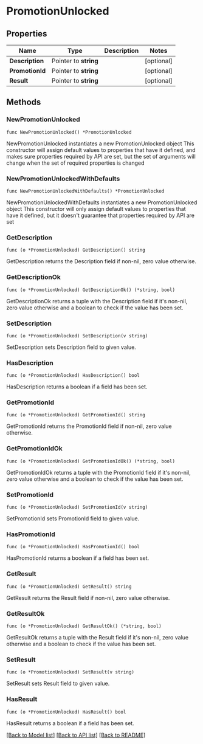 # PromotionUnlocked

## Properties

Name | Type | Description | Notes
------------ | ------------- | ------------- | -------------
**Description** | Pointer to **string** |  | [optional] 
**PromotionId** | Pointer to **string** |  | [optional] 
**Result** | Pointer to **string** |  | [optional] 

## Methods

### NewPromotionUnlocked

`func NewPromotionUnlocked() *PromotionUnlocked`

NewPromotionUnlocked instantiates a new PromotionUnlocked object
This constructor will assign default values to properties that have it defined,
and makes sure properties required by API are set, but the set of arguments
will change when the set of required properties is changed

### NewPromotionUnlockedWithDefaults

`func NewPromotionUnlockedWithDefaults() *PromotionUnlocked`

NewPromotionUnlockedWithDefaults instantiates a new PromotionUnlocked object
This constructor will only assign default values to properties that have it defined,
but it doesn't guarantee that properties required by API are set

### GetDescription

`func (o *PromotionUnlocked) GetDescription() string`

GetDescription returns the Description field if non-nil, zero value otherwise.

### GetDescriptionOk

`func (o *PromotionUnlocked) GetDescriptionOk() (*string, bool)`

GetDescriptionOk returns a tuple with the Description field if it's non-nil, zero value otherwise
and a boolean to check if the value has been set.

### SetDescription

`func (o *PromotionUnlocked) SetDescription(v string)`

SetDescription sets Description field to given value.

### HasDescription

`func (o *PromotionUnlocked) HasDescription() bool`

HasDescription returns a boolean if a field has been set.

### GetPromotionId

`func (o *PromotionUnlocked) GetPromotionId() string`

GetPromotionId returns the PromotionId field if non-nil, zero value otherwise.

### GetPromotionIdOk

`func (o *PromotionUnlocked) GetPromotionIdOk() (*string, bool)`

GetPromotionIdOk returns a tuple with the PromotionId field if it's non-nil, zero value otherwise
and a boolean to check if the value has been set.

### SetPromotionId

`func (o *PromotionUnlocked) SetPromotionId(v string)`

SetPromotionId sets PromotionId field to given value.

### HasPromotionId

`func (o *PromotionUnlocked) HasPromotionId() bool`

HasPromotionId returns a boolean if a field has been set.

### GetResult

`func (o *PromotionUnlocked) GetResult() string`

GetResult returns the Result field if non-nil, zero value otherwise.

### GetResultOk

`func (o *PromotionUnlocked) GetResultOk() (*string, bool)`

GetResultOk returns a tuple with the Result field if it's non-nil, zero value otherwise
and a boolean to check if the value has been set.

### SetResult

`func (o *PromotionUnlocked) SetResult(v string)`

SetResult sets Result field to given value.

### HasResult

`func (o *PromotionUnlocked) HasResult() bool`

HasResult returns a boolean if a field has been set.


[[Back to Model list]](../README.md#documentation-for-models) [[Back to API list]](../README.md#documentation-for-api-endpoints) [[Back to README]](../README.md)


